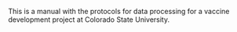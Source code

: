 This is a manual with the protocols for data processing for a vaccine development 
project at Colorado State University.
